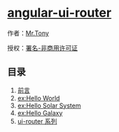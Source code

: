 # [angular-ui-router]()

作者：[Mr.Tony](https://github.com/xtidt)

授权：<a rel="license" href="http://creativecommons.org/licenses/by-nc/4.0/">署名-非商用许可证</a>

## 目录
1. [前言](#README)
1. [ex:Hello World](#docs/ex_1)
1. [ex:Hello Solar System](#docs/ex_2)
1. [ex:Hello Galaxy](#docs/ex_3)
1. [ui-router 系列](#docs/intro)


